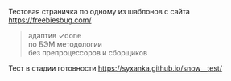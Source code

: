 Тестовая страничка по одному из шаблонов с сайта <https://freebiesbug.com/>

>адаптив ✓done <br>
>по БЭМ методологии <br>
>без препроцессоров и сборщиков

Тест в стадии готовности
<https://syxanka.github.io/snow__test/>

